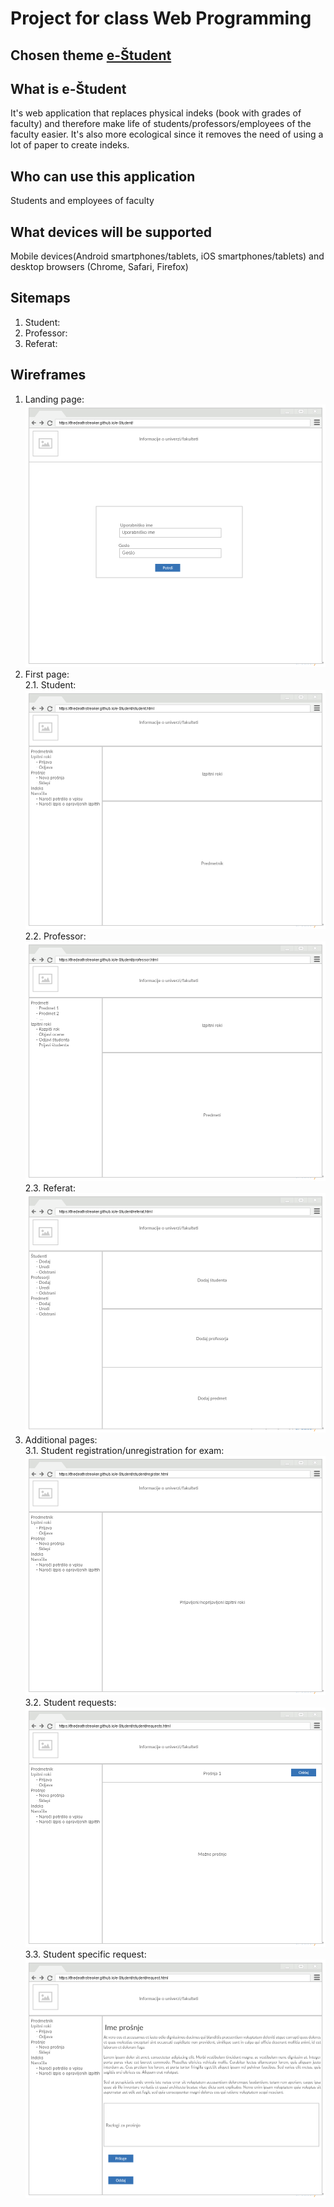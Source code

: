 # Project for class Web Programming #

## Chosen theme [e-Študent](https://ucilnica.fri.uni-lj.si/mod/page/view.php?id=1436#eStudent) ##

## What is e-Študent ##
It's web application that replaces physical indeks (book with grades of faculty) and therefore make life of students/professors/employees of the faculty easier.
It's also more ecological since it removes the need of using a lot of paper to create indeks.

## Who can use this application ##
Students and employees of faculty

## What devices will be supported ##
Mobile devices(Android smartphones/tablets, iOS smartphones/tablets) and desktop browsers (Chrome, Safari, Firefox)

## Sitemaps ##
1. Student:
2. Professor:
3. Referat:

## Wireframes ##
1. Landing page:
  ![Landing page](docs/wireframes/png/landing_page.png)
2. First page: <br />
  2.1. Student:
    ![First page student](docs/wireframes/png/first_page_stud.png)
  2.2. Professor:
    ![First page professor](docs/wireframes/png/first_page_prof.png)
  2.3. Referat:
    ![First page referat](docs/wireframes/png/first_page_refe.png)
3. Additional pages: <br />
  3.1. Student registration/unregistration for exam:
    ![Student registration to exam](docs/wireframes/png/student_registration-unregistration_exam.png)
  3.2. Student requests:
    ![Student requests](docs/wireframes/png/student_requests.png)
  3.3. Student specific request:
    ![Student request](docs/wireframes/png/student_request.png)
